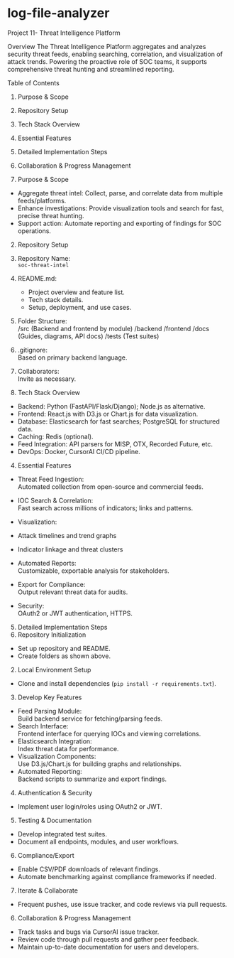 # log-file-analyzer

Project 11- Threat Intelligence Platform

Overview
The Threat Intelligence Platform aggregates and analyzes security threat feeds, enabling searching, correlation, and visualization of attack trends. Powering the proactive role of SOC teams, it supports comprehensive threat hunting and streamlined reporting.

Table of Contents

1. Purpose & Scope
2. Repository Setup
3. Tech Stack Overview
4. Essential Features
5. Detailed Implementation Steps
6. Collaboration & Progress Management

7. Purpose & Scope

- Aggregate threat intel: Collect, parse, and correlate data from multiple feeds/platforms.
- Enhance investigations: Provide visualization tools and search for fast, precise threat hunting.
- Support action: Automate reporting and exporting of findings for SOC operations.

2. Repository Setup
1. Repository Name:  
   `soc-threat-intel`

1. README.md:

   - Project overview and feature list.
   - Tech stack details.
   - Setup, deployment, and use cases.

1. Folder Structure:  
   /src (Backend and frontend by module)
   /backend
   /frontend
   /docs (Guides, diagrams, API docs)
   /tests (Test suites)

1. .gitignore:  
   Based on primary backend language.

1. Collaborators:  
   Invite as necessary.

1. Tech Stack Overview

- Backend: Python (FastAPI/Flask/Django); Node.js as alternative.
- Frontend: React.js with D3.js or Chart.js for data visualization.
- Database: Elasticsearch for fast searches; PostgreSQL for structured data.
- Caching: Redis (optional).
- Feed Integration: API parsers for MISP, OTX, Recorded Future, etc.
- DevOps: Docker, CursorAI CI/CD pipeline.

4.  Essential Features

- Threat Feed Ingestion:  
  Automated collection from open-source and commercial feeds.

- IOC Search & Correlation:  
  Fast search across millions of indicators; links and patterns.

- Visualization:
- Attack timelines and trend graphs
- Indicator linkage and threat clusters

- Automated Reports:  
  Customizable, exportable analysis for stakeholders.

- Export for Compliance:  
  Output relevant threat data for audits.

- Security:  
  OAuth2 or JWT authentication, HTTPS.

5. Detailed Implementation Steps
1. Repository Initialization

- Set up repository and README.
- Create folders as shown above.

2. Local Environment Setup

- Clone and install dependencies (`pip install -r requirements.txt`).

3. Develop Key Features

- Feed Parsing Module:  
  Build backend service for fetching/parsing feeds.
- Search Interface:  
  Frontend interface for querying IOCs and viewing correlations.
- Elasticsearch Integration:  
  Index threat data for performance.
- Visualization Components:  
  Use D3.js/Chart.js for building graphs and relationships.
- Automated Reporting:  
  Backend scripts to summarize and export findings.

4. Authentication & Security

- Implement user login/roles using OAuth2 or JWT.

5. Testing & Documentation

- Develop integrated test suites.
- Document all endpoints, modules, and user workflows.

6. Compliance/Export

- Enable CSV/PDF downloads of relevant findings.
- Automate benchmarking against compliance frameworks if needed.

7. Iterate & Collaborate

- Frequent pushes, use issue tracker, and code reviews via pull requests.

6.  Collaboration & Progress Management

- Track tasks and bugs via CursorAI issue tracker.
- Review code through pull requests and gather peer feedback.
- Maintain up-to-date documentation for users and developers.
